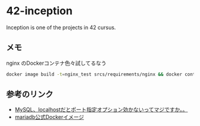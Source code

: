 # 42-inception

Inception is one of the projects in 42 cursus.

## メモ

nginx のDockerコンテナ色々試してるなう

```bash
docker image build -t=nginx_test srcs/requirements/nginx && docker container run --rm -it -p 8080:80 -p 443:443 nginx_test bash ; docker image rm nginx_test
```

## 参考のリンク

- [MySQL、localhostだとポート指定オプション効かないってマジですか。。](https://su-kun1899.hatenablog.com/entry/2016/10/27/005410)
- [mariadb公式Dockerイメージ](https://github.com/MariaDB/mariadb-docker )